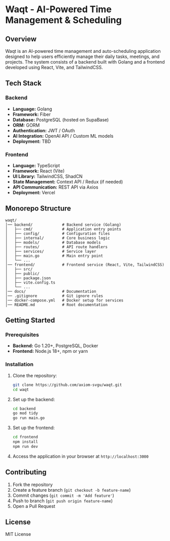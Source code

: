 # Waqt - AI-Powered Time Management & Scheduling

## Overview

Waqt is an AI-powered time management and auto-scheduling application designed to help users efficiently manage their daily tasks, meetings, and projects. The system consists of a backend built with Golang and a frontend developed using React, Vite, and TailwindCSS.

## Tech Stack

### Backend

- **Language:** Golang
- **Framework:** Fiber
- **Database:** PostgreSQL (hosted on SupaBase)
- **ORM:** GORM
- **Authentication:** JWT / OAuth
- **AI Integration:** OpenAI API / Custom ML models
- **Deployment:** TBD

### Frontend

- **Language:** TypeScript
- **Framework:** React (Vite)
- **UI Library:** TailwindCSS, ShadCN
- **State Management:** Context API / Redux (if needed)
- **API Communication:** REST API via Axios
- **Deployment:** Vercel

## Monorepo Structure

```
waqt/
│── backend/             # Backend service (Golang)
│   ├── cmd/             # Application entry points
│   ├── config/          # Configuration files
│   ├── internal/        # Core business logic
│   ├── models/          # Database models
│   ├── routes/          # API route handlers
│   ├── services/        # Service layer
│   ├── main.go          # Main entry point
│   └── ...
│── frontend/            # Frontend service (React, Vite, TailwindCSS)
│   ├── src/
│   ├── public/
│   ├── package.json
│   ├── vite.config.ts
│   └── ...
│── docs/                # Documentation
│── .gitignore           # Git ignore rules
│── docker-compose.yml   # Docker setup for services
│── README.md            # Root documentation
```

## Getting Started

### Prerequisites

- **Backend:** Go 1.20+, PostgreSQL, Docker
- **Frontend:** Node.js 18+, npm or yarn

### Installation

1. Clone the repository:
   ```sh
   git clone https://github.com/axiom-svgu/waqt.git
   cd waqt
   ```
2. Set up the backend:
   ```sh
   cd backend
   go mod tidy
   go run main.go
   ```
3. Set up the frontend:
   ```sh
   cd frontend
   npm install
   npm run dev
   ```
4. Access the application in your browser at `http://localhost:3000`

## Contributing

1. Fork the repository
2. Create a feature branch (`git checkout -b feature-name`)
3. Commit changes (`git commit -m 'Add feature'`)
4. Push to branch (`git push origin feature-name`)
5. Open a Pull Request

## License

MIT License
